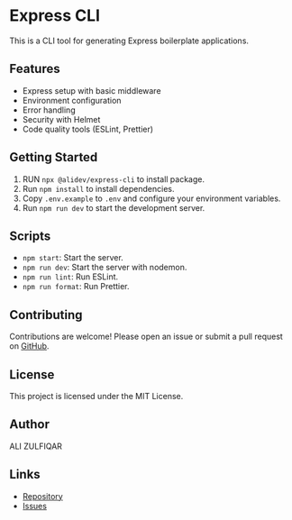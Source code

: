 # Express CLI

This is a CLI tool for generating Express boilerplate applications.

## Features

- Express setup with basic middleware
- Environment configuration
- Error handling
- Security with Helmet
- Code quality tools (ESLint, Prettier)

## Getting Started

1. RUN `npx @alidev/express-cli` to install package.
2. Run `npm install` to install dependencies.
3. Copy `.env.example` to `.env` and configure your environment variables.
4. Run `npm run dev` to start the development server.

## Scripts

- `npm start`: Start the server.
- `npm run dev`: Start the server with nodemon.
- `npm run lint`: Run ESLint.
- `npm run format`: Run Prettier.

## Contributing

Contributions are welcome! Please open an issue or submit a pull request on [GitHub](https://github.com/alimalikali/express-cli).

## License

This project is licensed under the MIT License.

## Author

ALI ZULFIQAR

## Links

- [Repository](https://github.com/alimalikali/express-cli)
- [Issues](https://github.com/alimalikali/express-cli/issues) 